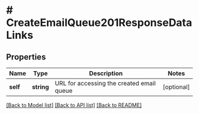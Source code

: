 # # CreateEmailQueue201ResponseDataLinks

## Properties

Name | Type | Description | Notes
------------ | ------------- | ------------- | -------------
**self** | **string** | URL for accessing the created email queue | [optional]

[[Back to Model list]](../../README.md#models) [[Back to API list]](../../README.md#endpoints) [[Back to README]](../../README.md)
